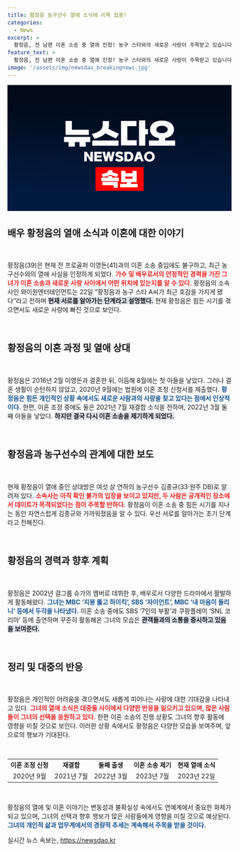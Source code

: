 ```yaml
---
title: 황정음 농구선수 열애 소식에 이목 집중!
categories:
  - News
excerpt: >
  황정음, 전 남편 이혼 소송 중 열애 인정! 농구 스타와의 새로운 사랑이 주목받고 있습니다. 두 사람은 최근 호감을 느끼며 조심스럽게 알아가는 단계라고 전해지는데, 이번 사랑의 행보가 궁금한 이들이 몰려듭니다.
feature_text: >
  황정음, 전 남편 이혼 소송 중 열애 인정! 농구 스타와의 새로운 사랑이 주목받고 있습니다. 두 사람은 최근 호감을 느끼며 조심스럽게 알아가는 단계라고 전해지는데, 이번 사랑의 행보가 궁금한 이들이 몰려듭니다.
image: '/assets/img/newsdao_breakingnews.jpg'
---
```


<p><img src="/assets/img/newsdao_breakingnews.jpg" alt="ontimetimes 속보" /></p>

<h2 data-ke-size="size26">배우 황정음의 열애 소식과 이혼에 대한 이야기</h2>

<p data-ke-size="size16">&nbsp;</p>

<p>황정음(39)은 현재 전 프로골퍼 이영돈(41)과의 이혼 소송 중임에도 불구하고, 최근 농구선수와의 열애 사실을 인정하게 되었다. <b><span style="color: #ee2323;">가수 및 배우로서의 안정적인 경력을 가진 그녀가 이혼 소송과 새로운 사랑 사이에서 어떤 위치에 있는지를 알 수 있다.</span></b> 황정음의 소속사인 와이원엔터테인먼트는 22일 “황정음과 농구 스타 A씨가 최근 호감을 가지게 됐다”라고 전하며 <b><span style="background-color: #21538527;">현재 서로를 알아가는 단계라고 설명했다.</span></b> 현재 황정음은 힘든 시기를 겪으면서도 새로운 사랑에 빠진 것으로 보인다.</p>

<p data-ke-size="size16">&nbsp;</p>

<h2 data-ke-size="size26">황정음의 이혼 과정 및 열애 상대</h2>

<p data-ke-size="size16">&nbsp;</p>

<p>황정음은 2016년 2월 이영돈과 결혼한 뒤, 이듬해 8월에는 첫 아들을 낳았다. 그러나 결혼 생활이 순탄하지 않았고, 2020년 9월에는 법원에 이혼 조정 신청서를 제출했다. <b><span style="color: #1a5490;">황정음은 힘든 개인적인 상황 속에서도 새로운 사람과의 사랑을 찾고 있다는 점에서 인상적이다.</span></b> 한편, 이혼 조정 중에도 둘은 2021년 7월 재결합 소식을 전하며, 2022년 3월 둘째 아들을 낳았다. <b><span style="background-color: #21538527;">하지만 결국 다시 이혼 소송을 제기하게 되었다.</span></b> </p>

<p data-ke-size="size16">&nbsp;</p>

<h2 data-ke-size="size26">황정음과 농구선수의 관계에 대한 보도</h2>

<p data-ke-size="size16">&nbsp;</p>

<p>현재 황정음이 열애 중인 상대방은 여섯 살 연하의 농구선수 김종규(33·원주 DB)로 알려져 있다. <b><span style="color: #ee2323;">소속사는 아직 확인 불가의 입장을 보이고 있지만, 두 사람은 공개적인 장소에서 데이트가 목격되었다는 점이 주목할 만하다.</span></b> 황정음이 이혼 소송 중 힘든 시기를 지나는 동안 자연스럽게 김종규와 가까워졌음을 알 수 있다. 우선 서로를 알아가는 초기 단계라고 전해진다.</p>

<p data-ke-size="size16">&nbsp;</p>

<h2 data-ke-size="size26">황정음의 경력과 향후 계획</h2>

<p data-ke-size="size16">&nbsp;</p>

<p>황정음은 2002년 걸그룹 슈가의 멤버로 데뷔한 후, 배우로서 다양한 드라마에서 활발하게 활동해왔다. <b><span style="color: #1a5490;">그녀는 MBC ‘지붕 뚫고 하이킥’, SBS ‘자이언트’, MBC ‘내 마음이 들리니’ 등에서 두각을 나타냈다.</span></b> 이혼 소송 중에도 SBS ‘7인의 부활’과 쿠팡플레이 ‘SNL 코리아’ 등에 출연하며 꾸준히 활동해온 그녀의 모습은 <b><span style="background-color: #21538527;">관객들과의 소통을 중시하고 있음을 보여준다.</span></b></p>

<p data-ke-size="size16">&nbsp;</p>

<h2 data-ke-size="size26">정리 및 대중의 반응</h2>

<p data-ke-size="size16">&nbsp;</p>

<p>황정음은 개인적인 어려움을 겪으면서도 새롭게 피어나는 사랑에 대한 기대감을 나타내고 있다. <b><span style="color: #ee2323;">그녀의 열애 소식은 대중들 사이에서 다양한 반응을 일으키고 있으며, 많은 사람들이 그녀의 선택을 응원하고 있다.</span></b> 한편 이혼 소송의 진행 상황도 그녀의 향후 활동에 영향을 미칠 것으로 보인다. 이러한 상황 속에서도 황정음은 다양한 모습을 보여주며, 앞으로의 행보가 기대된다.</p>

<p data-ke-size="size16">&nbsp;</p>

<table>
    <tr>
        <td style="text-align: center; height: 17px;"><b>이혼 조정 신청</b></td>
        <td style="text-align: center; height: 17px;"><b>재결합</b></td>
        <td style="text-align: center; height: 17px;"><b>둘째 출생</b></td>
        <td style="text-align: center; height: 17px;"><b>이혼 소송 제기</b></td>
        <td style="text-align: center; height: 17px;"><b>현재 열애 소식</b></td>
    </tr>
    <tr>
        <td style="text-align: center; height: 17px;">2020년 9월</td>
        <td style="text-align: center; height: 17px;">2021년 7월</td>
        <td style="text-align: center; height: 17px;">2022년 3월</td>
        <td style="text-align: center; height: 17px;">2023년 7월</td>
        <td style="text-align: center; height: 17px;">2023년 22일</td>
    </tr>
</table>

<p data-ke-size="size16">&nbsp;</p> 

<p>황정음의 열애 및 이혼 이야기는 변동성과 불확실성 속에서도 연예계에서 중요한 화제가 되고 있으며, 그녀의 선택과 향후 행보가 많은 사람들에게 영향을 미칠 것으로 예상된다. <b><span style="color: #1a5490;">그녀의 개인적 삶과 업무계에서의 경량적 추세는 계속해서 주목을 받을 것이다.</span></b></p>
실시간 뉴스 속보는, <a href="https://newsdao.kr" rel="dofollow">https://newsdao.kr</a>



